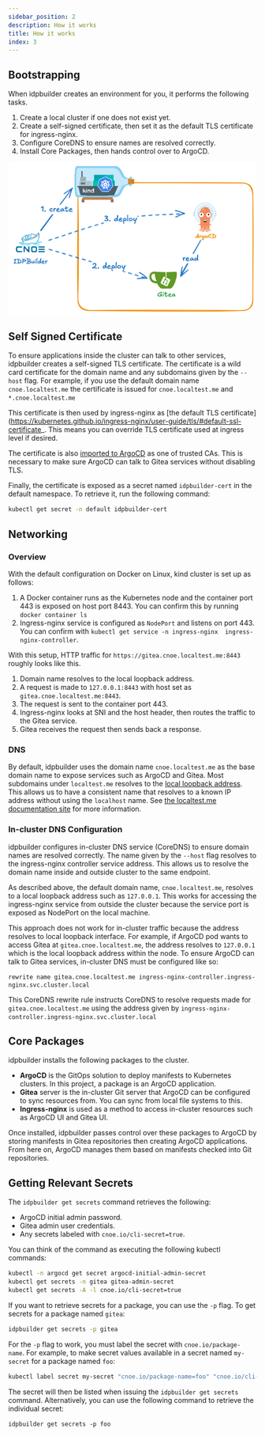 ```yaml
---
sidebar_position: 2
description: How it works
title: How it works
index: 3
---
```


## Bootstrapping

When idpbuilder creates an environment for you, it performs the following tasks.

1. Create a local cluster if one does not exist yet.
1. Create a self-signed certificate, then set it as the default TLS certificate for ingress-nginx.
1. Configure CoreDNS to ensure names are resolved correctly.
1. Install Core Packages, then hands control over to ArgoCD.

![img.png](./images/idpbuilder-basic.png)


## Self Signed Certificate

To ensure applications inside the cluster can talk to other services, idpbuilder creates a self-signed TLS certificate. The certificate is a wild card certificate 
for the domain name and any subdomains given by the `--host` flag. 
For example, if you use the default domain name `cnoe.localtest.me` the certificate is issued for `cnoe.localtest.me` and `*.cnoe.localtest.me`

This certificate is then used by ingress-nginx as [the default TLS certificate](https://kubernetes.github.io/ingress-nginx/user-guide/tls/#default-ssl-certificate_. This means you can override TLS certificate used at ingress level if desired.

The certificate is also [imported to ArgoCD](https://argo-cd.readthedocs.io/en/stable/operator-manual/declarative-setup/#repositories-using-self-signed-tls-certificates-or-are-signed-by-custom-ca) as one of trusted CAs. This is necessary to make sure ArgoCD can talk to Gitea services without disabling TLS.

Finally, the certificate is exposed as a secret named `idpbuilder-cert` in the default namespace. To retrieve it, run the following command:

```bash
kubectl get secret -n default idpbuilder-cert
```

## Networking

### Overview

With the default configuration on Docker on Linux, kind cluster is set up as follows:

1. A Docker container runs as the Kubernetes node and the container port 443 is exposed on host port 8443. You can confirm this by running `docker container ls`
1. Ingress-nginx service is configured as `NodePort` and listens on port 443. You can confirm with `kubectl get service -n ingress-nginx  ingress-nginx-controller`.

With this setup, HTTP traffic for `https://gitea.cnoe.localtest.me:8443` roughly looks like this.

1. Domain name resolves to the local loopback address.
1. A request is made to `127.0.0.1:8443` with host set as `gitea.cnoe.localtest.me:8443`.
1. The request is sent to the container port 443.
1. Ingress-nginx looks at SNI and the host header, then routes the traffic to the Gitea service.
1. Gitea receives the request then sends back a response.


### DNS

By default, idpbuilder uses the domain name `cnoe.localtest.me` as the base domain name to expose services such as ArgoCD and Gitea.
Most subdomains under `localtest.me` resolves to the [local loopback address](https://en.wikipedia.org/wiki/Localhost).
This allows us to have a consistent name that resolves to a known IP address without using the `localhost` name.
See [the localtest.me documentation site](https://readme.localtest.me/) for more information.

### In-cluster DNS Configuration

idpbuilder configures in-cluster DNS service (CoreDNS) to ensure domain names are resolved correctly.
The name given by the `--host` flag resolves to the ingress-nginx controller service address. 
This allows us to resolve the domain name inside and outside cluster to the same endpoint. 

As described above, the default domain name, `cnoe.localtest.me`, resolves to a local loopback address such as `127.0.0.1`. 
This works for accessing the ingress-nginx service from outside the cluster because the service port is exposed as NodePort on the local machine. 

This approach does not work for in-cluster traffic because the address resolves to local loopback interface. 
For example, if ArgoCD pod wants to access Gitea at `gitea.cnoe.localtest.me`, the address resolves to `127.0.0.1` which is the local loopback address within the node.
To ensure ArgoCD can talk to Gitea services, in-cluster DNS must be configured like so:

```
rewrite name gitea.cnoe.localtest.me ingress-nginx-controller.ingress-nginx.svc.cluster.local
```

This CoreDNS rewrite rule instructs CoreDNS to resolve requests made for `gitea.cnoe.localtest.me` using the address given by `ingress-nginx-controller.ingress-nginx.svc.cluster.local`


## Core Packages

idpbuilder installs the following packages to the cluster.

* **ArgoCD** is the GitOps solution to deploy manifests to Kubernetes clusters. In this project, a package is an ArgoCD application.
* **Gitea** server is the in-cluster Git server that ArgoCD can be configured to sync resources from. You can sync from local file systems to this.
* **Ingress-nginx** is used as a method to access in-cluster resources such as ArgoCD UI and Gitea UI.

Once installed, idpbuilder passes control over these packages to ArgoCD by storing manifests in Gitea repositories then creating ArgoCD applications. From here on, ArgoCD manages them based on manifests checked into Git repositories.

## Getting Relevant Secrets

The `idpbuilder get secrets` command retrieves the following:
- ArgoCD initial admin password.
- Gitea admin user credentials.
- Any secrets labeled with `cnoe.io/cli-secret=true`.

You can think of the command as executing the following kubectl commands:

  ```bash
  kubectl -n argocd get secret argocd-initial-admin-secret
  kubectl get secrets -n gitea gitea-admin-secret
  kubectl get secrets -A -l cnoe.io/cli-secret=true
  ```

If you want to retrieve secrets for a package, you can use the `-p` flag. To get secrets for a package named `gitea`: 

  ```bash
  idpbuilder get secrets -p gitea
  ```

For the `-p` flag to work, you must label the secret with `cnoe.io/package-name`. 
For example, to make secret values available in a secret named `my-secret` for a package named `foo`:

  ```bash
  kubectl label secret my-secret "cnoe.io/package-name=foo" "cnoe.io/cli-secret=true"
  ```

The secret will then be listed when issuing the `idpbuilder get secrets` command.
Alternatively, you can use the following command to retrieve the individual secret:

```
idpbuilder get secrets -p foo
```
